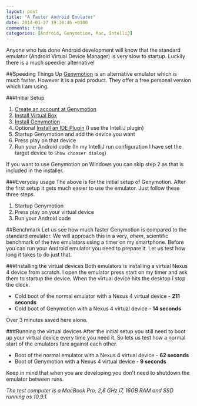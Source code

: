 ```yaml
---
layout: post
title: "A Faster Android Emulator"
date: 2014-01-27 19:30:46 +0100
comments: true
categories: [Android, Genymotion, Mac, IntelliJ]
---
```

Anyone who has done Android development will know that the standard emulator (Android Virtual Device Manager) is very slow to startup.
Luckily there is a much speedier alternative!

##Speeding Things Up
[Genymotion](http://www.genymotion.com/) is an alternative emulator which is much faster.
However it is a paid product.
They offer a free personal version which I am using.

###Initial Setup
1. [Create an account at Genymotion](https://cloud.genymotion.com/page/customer/login/)
2. [Install Virtual Box](https://www.virtualbox.org/wiki/Downloads)
3. [Install Genymotion](https://cloud.genymotion.com/page/launchpad/download/)
4. Optional [Install an IDE Plugin](https://cloud.genymotion.com/page/launchpad/download/) (I use the IntelliJ plugin)
5. Startup Genymotion and add the device you want
6. Press play on that device
7. Run your Android code (In my IntelliJ run configuration I have set the target device to `Show chooser dialog`)

If you want to use Genymotion on Windows you can skip step 2 as that is included in the installer.

###Everyday usage
The above is for the initial setup of Genymotion.
After the first setup it gets much easier to use the emulator.
Just follow these three steps.

1. Startup Genymotion
2. Press play on your virtual device
3. Run your Android code

##Benchmark
Let us see how much faster Genymotion is compared to the standard emulator.
We will approach this in a very, *ahem*, scientific benchmark of the two emulators using a timer on my smartphone.
Before you can run your Android emulator you need to prepare it.
Let us test how long it takes to do just that.

###Installing the virtual devices
Both emulators is installing a virtual Nexus 4 device from scratch.
I open the emulator press start on my timer and ask them to startup the device.
When the virtual device hits the desktop I stop the clock.

* Cold boot of the normal emulator with a Nexus 4 virtual device - **211 seconds**
* Cold boot of Genymotion with a Nexus 4 virtual device - **14 seconds**

Over 3 minutes saved here alone.

###Running the virtual devices
After the initial setup you still need to boot up your virtual device every time you need it.
So lets us test how a normal start of the emulators fare against each other.

* Boot of the normal emulator with a Nexus 4 virtual device - **62 seconds**
* Boot of Genymotion with a Nexus 4 virtual device - **9 seconds**

Keep in mind that when you are developing you don't need to shutdown the emulator between runs.

*The test computer is a MacBook Pro, 2,6 GHz i7, 16GB RAM and SSD running os 10.9.1.*